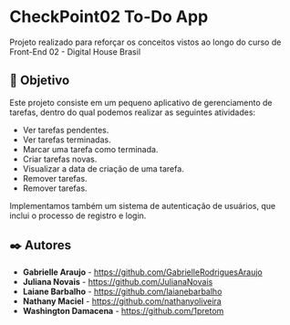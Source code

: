 # CheckPoint02 To-Do App 

Projeto realizado para reforçar os conceitos vistos ao longo do curso de Front-End 02 - Digital House Brasil

## 📌  Objetivo

Este projeto consiste em um pequeno aplicativo de gerenciamento de tarefas, dentro do qual podemos realizar as seguintes atividades:
* Ver tarefas pendentes.
* Ver tarefas terminadas.
* Marcar uma tarefa como terminada.
* Criar tarefas novas.
* Visualizar a data de criação de uma tarefa.
* Remover tarefas.
* Remover tarefas.

Implementamos também um sistema de autenticação de usuários, que inclui o processo de registro e login.


## ✒️ Autores

* **Gabrielle Araujo** - https://github.com/GabrielleRodriguesAraujo
* **Juliana Novais** - https://github.com/JulianaNovais
* **Laiane Barbalho** - https://github.com/laianebarbalho
* **Nathany Maciel** - https://github.com/nathanyoliveira
* **Washington Damacena** - https://github.com/1pretom


